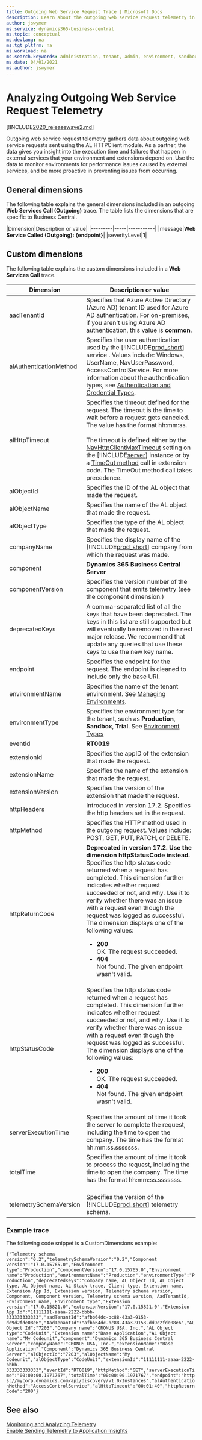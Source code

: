 ```yaml
---
title: Outgoing Web Service Request Trace | Microsoft Docs
description: Learn about the outgoing web service request telemetry in Business Central  
author: jswymer
ms.service: dynamics365-business-central
ms.topic: conceptual
ms.devlang: na
ms.tgt_pltfrm: na
ms.workload: na
ms.search.keywords: administration, tenant, admin, environment, sandbox, telemetry
ms.date: 04/01/2021
ms.author: jswymer
---
```


# Analyzing Outgoing Web Service Request Telemetry

[!INCLUDE[2020_releasewave2.md](../includes/2020_releasewave2.md)]

Outgoing web service request telemetry gathers data about outgoing web service requests sent using the AL HTTPClient module. As a partner, the data gives you insight into the execution time and failures that happen in external services that your environment and extensions depend on. Use the data to monitor environments for performance issues caused by external services, and be more proactive in preventing issues from occurring.

## General dimensions

The following table explains the general dimensions included in an outgoing **Web Services Call (Outgoing)** trace. The table lists the dimensions that are specific to Business Central.

|Dimension|Description or value|
|---------|-----|-----------|
|message|**Web Service Called (Outgoing): {endpoint}**|
|severityLevel|**1**|

## Custom dimensions

The following table explains the custom dimensions included in a **Web Services Call** trace.

|Dimension|Description or value|
|---------|-----|
|aadTenantId|Specifies that Azure Active Directory (Azure AD) tenant ID used for Azure AD authentication. For on-premises, if you aren't using Azure AD authentication, this value is **common**. |
|alAuthenticationMethod|Specifies the user authentication used by the [!INCLUDE[prod_short](../developer/includes/prod_short.md)] service . Values include: Windows, UserName, NavUserPassword, AccessControlService. For more information about the authentication types, see [Authentication and Credential Types](users-credential-types.md).|
|alHttpTimeout|Specifies the timeout defined for the request. The timeout is the time to wait before a request gets canceled. The value has the format hh:mm:ss. <br /><br />The timeout is defined either by the [NavHttpClientMaxTimeout](configure-server-instance.md#Development) setting on the [!INCLUDE[server](../developer/includes/server.md)] instance or by a [TimeOut method](../developer/methods-auto/httpclient/httpclient-timeout-method.md) call in extension code. The TimeOut method call takes precedence. |
|alObjectId|Specifies the ID of the AL object that made the request.|
|alObjectName|Specifies the name of the AL object that made the request.|
|alObjectType|Specifies the type of the AL object that made the request.|
|companyName|Specifies the display name of the [!INCLUDE[prod_short](../developer/includes/prod_short.md)] company from which the request was made.|
|component|**Dynamics 365 Business Central Server**|
|componentVersion|Specifies the version number of the component that emits telemetry (see the component dimension.)|
|deprecatedKeys|A comma-separated list of all the keys that have been deprecated. The keys in this list are still supported but will eventually be removed in the next major release. We recommend that update any queries that use these keys to use the new key name.|
|endpoint|Specifies the endpoint for the request. The endpoint is cleaned to include only the base URI. |
|environmentName|Specifies the name of the tenant environment. See [Managing Environments](tenant-admin-center-environments.md).|
|environmentType|Specifies the environment type for the tenant, such as **Production**, **Sandbox**, **Trial**. See [Environment Types](tenant-admin-center-environments.md#types-of-environments)|
|eventId|**RT0019**|
|extensionId|Specifies the appID of the extension that made the request.|
|extensionName|Specifies the name of the extension that made the request.|
|extensionVersion|Specifies the version of the extension that made the request.|
|httpHeaders|Introduced in version 17.2. Specifies the http headers set in the request. |
|httpMethod|Specifies the HTTP method used in the outgoing request. Values include: POST, GET, PUT, PATCH, or DELETE. |
|httpReturnCode | **Deprecated in version 17.2. Use the dimension httpStatusCode instead.**  Specifies the http status code returned when a request has completed. This dimension further indicates whether request succeeded or not, and why. Use it to verify whether there was an issue with a request even though the request was logged as successful. The dimension displays one of the following values: <ul><li>**200** <br />OK. The request succeeded.</li><li>**404**<br />Not found. The given endpoint wasn't valid.</li></li></ul>|
|httpStatusCode |Specifies the http status code returned when a request has completed. This dimension further indicates whether request succeeded or not, and why. Use it to verify whether there was an issue with a request even though the request was logged as successful. The dimension displays one of the following values: <ul><li>**200** <br />OK. The request succeeded.</li><li>**404**<br />Not found. The given endpoint wasn't valid.</li></li></ul>|
|serverExecutionTime|Specifies the amount of time it took the server to complete the request, including the time to open the company. The time has the format hh:mm:ss.sssssss.|
|totalTime|Specifies the amount of time it took to process the request, including the time to open the company. The time has the format hh:mm:ss.sssssss. <br /><br />|
|telemetrySchemaVersion|Specifies the version of the [!INCLUDE[prod_short](../developer/includes/prod_short.md)] telemetry schema.|

### Example trace

The following code snippet is a CustomDimensions example:

`
{"Telemetry schema version":"0.2","telemetrySchemaVersion":"0.2","Component version":"17.0.15765.0","Environment type":"Production","componentVersion":"17.0.15765.0","Environment name":"Production","environmentName":"Production","environmentType":"Production","deprecatedKeys":"Company name, AL Object Id, AL Object type, AL Object name, AL Stack trace, Client type, Extension name, Extension App Id, Extension version, Telemetry schema version, Component, Component version, Telemetry schema version, AadTenantId, Environment name, Environment type","Extension version":"17.0.15821.0","extensionVersion":"17.0.15821.0","Extension App Id":"11111111-aaaa-2222-bbbb-333333333333","aadTenantId":"afbb64dc-bc88-43a3-9153-dd9d2fde08e6","AadTenantId":"afbb64dc-bc88-43a3-9153-dd9d2fde08e6","AL Object Id":"7203","Company name":"CRONUS USA, Inc.","AL Object type":"CodeUnit","Extension name":"Base Application","AL Object name":"My Codeunit","component":"Dynamics 365 Business Central Server","companyName":"CRONUS USA, Inc.","extensionName":"Base Application","Component":"Dynamics 365 Business Central Server","alObjectId":"7203","alObjectName":"My Codeunit","alObjectType":"CodeUnit","extensionId":"11111111-aaaa-2222-bbbb-333333333333","eventId":"RT0019","httpMethod":"GET","serverExecutionTime":"00:00:00.1971767","totalTime":"00:00:00.1971767","endpoint":"https://mycorp.dynamics.com/api/discovery/v1.0/Instances","alAuthenticationMethod":"AccessControlService","alHttpTimeout":"00:01:40","httpReturnCode":"200"}
`
 
## See also

[Monitoring and Analyzing Telemetry](telemetry-overview.md)  
[Enable Sending Telemetry to Application Insights](telemetry-enable-application-insights.md)  
